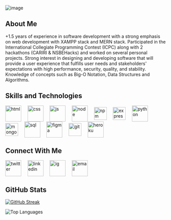 <!--<h1 align="center"> Hello World  <img src="https://raw.githubusercontent.com/nixin72/nixin72/master/wave.gif" alt="waving-hand-gif" height="40" width="40"></h1>-->

![image](https://user-images.githubusercontent.com/55777067/150506028-f6696845-a651-4fa9-8013-833d8bdec50e.png)

## About Me 

+1.5 years of experience in software development with a strong emphasis on web development with XAMPP stack and MERN stack. Participated in the International Collegiate Programming Contest (ICPC) along with 2 hackathons (CARIRI & NSBEHacks) and worked on several personal projects. Strong interest in designing and developing software that will provide a user experience that fulfills user needs and stakeholders' expectations with high performance, security, quality, and stability. Knowledge of concepts such as Big-O Notation, Data Structures and Algorithms.


## Skills and Technologies

<p>
<img align="center" src="https://img.icons8.com/color/48/000000/html-5--v1.png" alt="html" height="50" width="50" /> &nbsp;&nbsp;&nbsp;
<img align="center" src="https://img.icons8.com/color/50/000000/css3.png" alt="css" height="50" width="50" />&nbsp;&nbsp;&nbsp;&nbsp;
<img align="center" src="https://img.icons8.com/color/48/000000/javascript--v1.png" alt="js" height="50" width="50" />&nbsp;&nbsp;&nbsp;&nbsp;
<img align="center" src="https://img.icons8.com/color/48/000000/nodejs.png" alt="node" height="50" width="50" />&nbsp;&nbsp;&nbsp;&nbsp;
<img align="center" src="https://icongr.am/devicon/npm-original-wordmark.svg?size=128&color=ffffff" alt="npm" width="40" height="40"/>&nbsp;&nbsp;&nbsp;&nbsp;
<img align="center" src="https://icongr.am/devicon/express-original-wordmark.svg?size=128&color=ffffff" alt="express" width="40" height="40"/>&nbsp;&nbsp;&nbsp;&nbsp;
<img align="center" src="https://img.icons8.com/color/48/000000/python--v1.png" alt="python" height="50" width="50" />&nbsp;&nbsp;&nbsp;&nbsp;
<img align="center" src="https://icongr.am/devicon/mongodb-original.svg?size=128&color=ffffff" alt="mongodb" width="40" height="40"/>&nbsp;&nbsp;&nbsp;&nbsp;
<img align="center" src="https://img.icons8.com/color/48/000000/mysql-logo.png" alt="sql" height="50" width="50" />&nbsp;&nbsp;&nbsp;&nbsp;
<img align="center" src="https://img.icons8.com/color/48/000000/figma--v1.png" alt="figma" height="50" width="50" />&nbsp;&nbsp;&nbsp;&nbsp;
<!--<img align="center" src="https://img.icons8.com/color/48/000000/bootstrap.png" alt="bootstrap" height="50" width="50" />&nbsp;&nbsp;&nbsp;&nbsp;-->
<img align="center" src="https://www.vectorlogo.zone/logos/git-scm/git-scm-icon.svg" alt="git" width="40" height="40"/>&nbsp;&nbsp;&nbsp;&nbsp;
<img align="center" src="https://img.icons8.com/ios/50/000000/heroku.png" alt="heroku" height="50" width="50" />
<!--<img align="center" src="https://img.icons8.com/fluency/48/000000/adobe-photoshop.png" alt="ps" height="50" width="50" />&nbsp;&nbsp;&nbsp;&nbsp;-->
</p>


## Connect With Me

<p>
<a href="https://twitter.com/Dion_MS8" target="blank"><img align="center" src="https://img.icons8.com/fluency/48/000000/twitter.png" alt="twitter" height="50" width="50" /></a> &nbsp;&nbsp;&nbsp;
<a href="https://www.linkedin.com/in/dion-singh-914467164/" target="blank"><img align="center" src="https://img.icons8.com/fluency/48/000000/linkedin.png" alt="linkedin" height="50" width="50" /></a>&nbsp;&nbsp;&nbsp;&nbsp;
<a href="https://www.instagram.com/dion_ms8/" target="blank"><img align="center" src="https://img.icons8.com/fluency/48/000000/instagram-new.png" alt="ig" height="50" width="50" /></a>&nbsp;&nbsp;&nbsp;&nbsp;
<a href="mailto:dionsingh8@hotmail.com" target="blank"><img align="center" src="https://img.icons8.com/external-kiranshastry-lineal-color-kiranshastry/64/000000/external-email-business-kiranshastry-lineal-color-kiranshastry.png" alt="email" height="50" width="50" /></a>
</p>

## GitHub Stats

  [![GitHub Streak](https://github-readme-streak-stats.herokuapp.com/?user=DionMS8&theme=highcontrast&fire=32CD32&ring=A32CC4&currStreakLabel=32CD32&sideLabels=32CD32)](https://git.io/streak-stats)

<!-- ![GitHub Stats](https://github-readme-stats.vercel.app/api?username=dionms8&theme=tokyonight&show_icons=true&hide=["issues"]) -->
![Top Languages](https://github-readme-stats.vercel.app/api/top-langs/?username=dionms8&theme=highcontrast&layout=compact)



